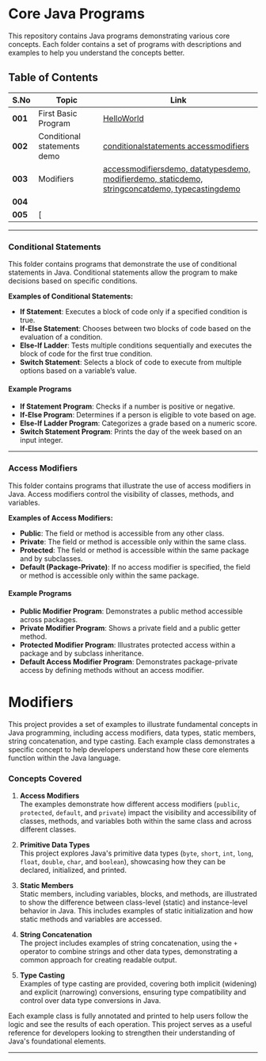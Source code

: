 # Core Java Programs

This repository contains Java programs demonstrating various core concepts. Each folder contains a set of programs with descriptions and examples to help you understand the concepts better.


## Table of Contents

| **S.No**         | **Topic**                                                                                           | **Link**          |
|-------------------|-----------------------------------------------------------------------------------------------------|-------------------|
| **001** | First Basic Program | [HelloWorld](https://github.com/mnavyasree1906/MyPrograms/tree/feature/programs/001-firstbasicprogram)                         |
| **002**              | Conditional statements demo                                                                                                 | [conditionalstatements accessmodifiers](https://github.com/mnavyasree1906/MyPrograms/tree/feature/programs/002-conditionalstatementsdemo)         |
| **003**      |      Modifiers                                                                                            |      [accessmodifiersdemo, datatypesdemo, modifierdemo, staticdemo, stringconcatdemo, typecastingdemo](https://github.com/mnavyasree1906/core-java-programs/tree/feature/program/003-modifiers)                   |
| **004**      |          |                         |
| **005**         | [                                             |                         |


---

### Conditional Statements

This folder contains programs that demonstrate the use of conditional statements in Java. Conditional statements allow the program to make decisions based on specific conditions.

**Examples of Conditional Statements:**
- **If Statement**: Executes a block of code only if a specified condition is true.
- **If-Else Statement**: Chooses between two blocks of code based on the evaluation of a condition.
- **Else-If Ladder**: Tests multiple conditions sequentially and executes the block of code for the first true condition.
- **Switch Statement**: Selects a block of code to execute from multiple options based on a variable’s value.

#### Example Programs

- **If Statement Program**: Checks if a number is positive or negative.
- **If-Else Program**: Determines if a person is eligible to vote based on age.
- **Else-If Ladder Program**: Categorizes a grade based on a numeric score.
- **Switch Statement Program**: Prints the day of the week based on an input integer.

---

### Access Modifiers

This folder contains programs that illustrate the use of access modifiers in Java. Access modifiers control the visibility of classes, methods, and variables.

**Examples of Access Modifiers:**
- **Public**: The field or method is accessible from any other class.
- **Private**: The field or method is accessible only within the same class.
- **Protected**: The field or method is accessible within the same package and by subclasses.
- **Default (Package-Private)**: If no access modifier is specified, the field or method is accessible only within the same package.

#### Example Programs

- **Public Modifier Program**: Demonstrates a public method accessible across packages.
- **Private Modifier Program**: Shows a private field and a public getter method.
- **Protected Modifier Program**: Illustrates protected access within a package and by subclass inheritance.
- **Default Access Modifier Program**: Demonstrates package-private access by defining methods without an access modifier.

####
# Modifiers

This project provides a set of examples to illustrate fundamental concepts in Java programming, including access modifiers, data types, static members, string concatenation, and type casting. Each example class demonstrates a specific concept to help developers understand how these core elements function within the Java language.

### Concepts Covered

1. **Access Modifiers**  
   The examples demonstrate how different access modifiers (`public`, `protected`, `default`, and `private`) impact the visibility and accessibility of classes, methods, and variables both within the same class and across different classes.

2. **Primitive Data Types**  
   This project explores Java's primitive data types (`byte`, `short`, `int`, `long`, `float`, `double`, `char`, and `boolean`), showcasing how they can be declared, initialized, and printed.

3. **Static Members**  
   Static members, including variables, blocks, and methods, are illustrated to show the difference between class-level (static) and instance-level behavior in Java. This includes examples of static initialization and how static methods and variables are accessed.

4. **String Concatenation**  
   The project includes examples of string concatenation, using the `+` operator to combine strings and other data types, demonstrating a common approach for creating readable output.

5. **Type Casting**  
   Examples of type casting are provided, covering both implicit (widening) and explicit (narrowing) conversions, ensuring type compatibility and control over data type conversions in Java.

Each example class is fully annotated and printed to help users follow the logic and see the results of each operation. This project serves as a useful reference for developers looking to strengthen their understanding of Java's foundational elements.

---


